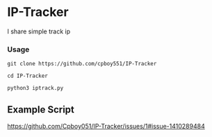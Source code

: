 # IP-Tracker
I share simple track ip

### Usage
```
git clone https://github.com/cpboy551/IP-Tracker
```
```
cd IP-Tracker
```
```
python3 iptrack.py
```
## Example Script
https://github.com/Cpboy051/IP-Tracker/issues/1#issue-1410289484

